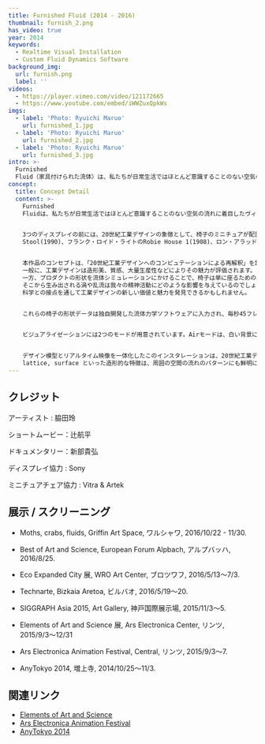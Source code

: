 ```yaml
---
title: Furnished Fluid (2014 - 2016)
thumbnail: furnish_2.png
has_video: true
year: 2014
keywords:
  - Realtime Visual Installation
  - Custom Fluid Dynamics Software
background_img:
  url: furnish.png
  label: ''
videos:
  - https://player.vimeo.com/video/121172665
  - https://www.youtube.com/embed/iWWZuxQpkWs
imgs:
  - label: 'Photo: Ryuichi Maruo'
    url: furnished_1.jpg
  - label: 'Photo: Ryuichi Maruo'
    url: furnished_2.jpg
  - label: 'Photo: Ryuichi Maruo'
    url: furnished_3.jpg
intro: >-
  Furnished
  Fluid（家具付けられた流体）は、私たちが日常生活ではほとんど意識することのない空気の流れに着目したヴィジュアライゼーションです。日常とは無縁に思える流体シミュレーションというテクノロジーを、ありふれた日常的な人工物に適用することで、目の前にありながらも肉眼では決して見ることができない複雑で精妙な流れの生態系を露わにします。
concept:
  title: Concept Detail
  content: >-
    Furnished
    Fluidは、私たちが日常生活ではほとんど意識することのない空気の流れに着目したヴィジュアライゼーションです。日常とは無縁に思える流体シミュレーションというテクノロジーを、ありふれた日常的な人工物に適用することで、目の前にありながらも肉眼では決して見ることができない複雑で精妙な流れの生態系を露わにします。 


    3つのディスプレイの前には、20世紀工業デザインの象徴として、椅子のミニチュアが配置されています。偉大なデザイナーへのオマージュとして、そしてその比類なき造形的な美しさから、フィリップ・スタルクのW.W.
    Stool(1990)、フランク・ロイド・ライトのRobie House 1(1908)、ロン・アラッドのBig Easy(1991)が選択されました。


    本作品のコンセプトは、「20世紀工業デザインへのコンピュテーションによる再解釈」を試みることにあります。
    一般に、工業デザインは造形美、質感、大量生産性などによりその魅力が評価されます。
    一方、プロダクトの形状を流体シミュレーションにかけることで、椅子は単に座るための装置ではなく、室内の空気の流れを調律するメディアとして機能していることが明らかになりました。美しい椅子は美しい空気の流れを作り出しているのでしょうか。
    そこから生み出される渦や乱流は我々の精神活動にどのような影響を与えているのでしょうか。
    科学との接点を通して工業デザインの新しい価値と魅力を発見できるかもしれません。


    これらの椅子の形状データは独自開発した流体力学ソフトウェアに入力され、毎秒45フレームで仮想空間の密度と速度をリアルタイムに計算し、パーティクルの動きと色彩をダイナミックにレンダリングします。流体シミュレーションにおいては、3つの椅子の特徴的な部位にフォーカスし、その周囲の流体の振る舞いを二次元平面上で計算しています。これは、肉眼では捉えられない人体内部の形状をCTで断層撮影するのに近いイメージであり、椅子の周りの複雑な乱流形状を平面で切り取り直感的に捉えようとしたものです。


    ビジュアライゼーションには2つのモードが用意されています。Airモードは、白い背景に細やかなパーティクルを表示することで、家具の周りの空気の流れを表現しています。椅子が作り出す流れや淀み、そして家具のフォルムへの多様な解釈を引き出すために、流体の粘性とタイムステップは多様な値に変化します。Stellarモードは、黒い背景に青く発光するパーティクルを用いることで、椅子が作り出す流れの小宇宙を表現しています。両方のモードにおいて、パーティクルは場の速度と密度に応じて彩色され、流れのパターンの生態系を生き生きと映し出します。


    デザイン模型とリアルタイム映像を一体化したこのインスタレーションは、20世紀工業デザインの価値と魅力を、科学の力を用いて再解釈する新しい方法論の提案でもあります。流体の映像に身を任せるうちに、鑑賞者の目は、まえから存在していたのであろうが、感覚が捉えきれなかった椅子の細部を拾い始めます。同時に、curve,
    lattice, surface といった造形的な特徴は、周囲の空間の流れのパターンにも鮮明に伝えられていることに気付くのです。 
---
```




## クレジット

アーティスト : 脇田玲

ショートムービー：辻航平

ドキュメンタリー：新部貴弘

ディスプレイ協力 : Sony

ミニチュアチェア協力 : Vitra & Artek

## 展示 / スクリーニング

- Moths, crabs, fluids, Griffin Art Space, ワルシャワ, 2016/10/22 - 11/30.

- Best of Art and Science, European Forum Alpbach, アルプバッハ, 2016/8/25.

- Eco Expanded City 展, WRO Art Center, ブロツワフ, 2016/5/13〜7/3.

- Technarte, Bizkaia Aretoa, ビルバオ, 2016/5/19〜20.

- SIGGRAPH Asia 2015, Art Gallery, 神戸国際展示場, 2015/11/3〜5.

- Elements of Art and Science 展, Ars Electronica Center, リンツ, 2015/9/3〜12/31

- Ars Electronica Animation Festival, Central, リンツ, 2015/9/3〜7.

- AnyTokyo 2014, 増上寺, 2014/10/25〜11/3.

## 関連リンク

- [Elements of Art and Science](http://www.aec.at/postcity/en/elements/)
- [Ars Electronica Animation Festival](http://www.aec.at/postcity/files/2015/08/Animationsfestival2015.pdf)
- [AnyTokyo 2014](http://anytokyo.com/2014/)
